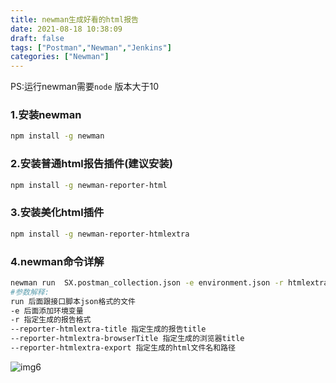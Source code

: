```yaml
---
title: newman生成好看的html报告
date: 2021-08-18 10:38:09
draft: false
tags: ["Postman","Newman","Jenkins"]
categories: ["Newman"]
---
```

PS:运行newman需要```node``` 版本大于10

### 1.安装newman
```bash
npm install -g newman
```

### 2.安装普通html报告插件(建议安装)
```bash
npm install -g newman-reporter-html
```

### 3.安装美化html插件
```bash
npm install -g newman-reporter-htmlextra
```

### 4.newman命令详解
```bash
newman run  SX.postman_collection.json -e environment.json -r htmlextra,cli --reporter-htmlextra-title "实训平台接口 测试报告" --reporter-htmlextra-browserTitle "实训平台接口报告" --reporter-htmlextra-export Bapi.html
#参数解释:
run 后面跟接口脚本json格式的文件
-e 后面添加环境变量
-r 指定生成的报告格式
--reporter-htmlextra-title 指定生成的报告title
--reporter-htmlextra-browserTitle 指定生成的浏览器title
--reporter-htmlextra-export 指定生成的html文件名和路径
```

![img6](/img/img6.png)
